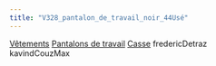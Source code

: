 ```yaml
---
title: "V328_pantalon_de_travail_noir_44Usé"
---
```


[Vêtements](notes/equipements/L_Vetements.md) [Pantalons de travail](notes/equipements/vetements/V_PantalonsDeTravail.md) [Casse](notes/statut/S_Casse.md) fredericDetraz\
kavindCouzMax